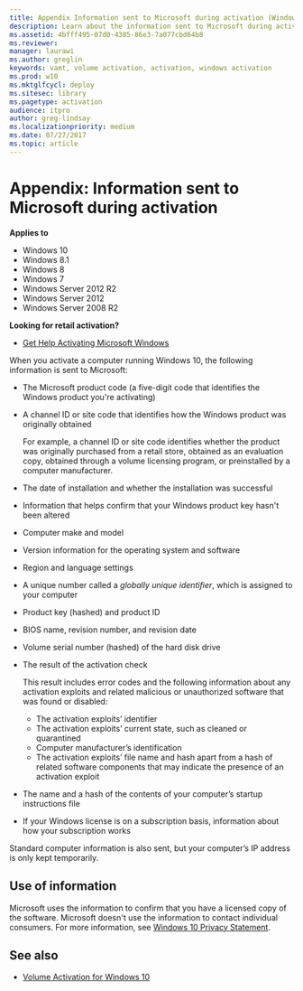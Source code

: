 ```yaml
---
title: Appendix Information sent to Microsoft during activation (Windows 10)
description: Learn about the information sent to Microsoft during activation.
ms.assetid: 4bfff495-07d0-4385-86e3-7a077cbd64b8
ms.reviewer: 
manager: laurawi
ms.author: greglin
keywords: vamt, volume activation, activation, windows activation
ms.prod: w10
ms.mktglfcycl: deploy
ms.sitesec: library
ms.pagetype: activation
audience: itpro
author: greg-lindsay
ms.localizationpriority: medium
ms.date: 07/27/2017
ms.topic: article
---
```


# Appendix: Information sent to Microsoft during activation
**Applies to**
-   Windows 10
-   Windows 8.1
-   Windows 8
-   Windows 7
-   Windows Server 2012 R2
-   Windows Server 2012
-   Windows Server 2008 R2

**Looking for retail activation?**

-   [Get Help Activating Microsoft Windows](https://go.microsoft.com/fwlink/p/?LinkId=618644)

When you activate a computer running Windows 10, the following information is sent to Microsoft:

-   The Microsoft product code (a five-digit code that identifies the Windows product you're activating)
-   A channel ID or site code that identifies how the Windows product was originally obtained

    For example, a channel ID or site code identifies whether the product was originally purchased from a retail store, obtained as an evaluation copy, obtained through a volume licensing program, or preinstalled by a computer manufacturer.
    
-   The date of installation and whether the installation was successful
-   Information that helps confirm that your Windows product key hasn't been altered
-   Computer make and model
-   Version information for the operating system and software
-   Region and language settings
-   A unique number called a *globally unique identifier*, which is assigned to your computer
-   Product key (hashed) and product ID
-   BIOS name, revision number, and revision date
-   Volume serial number (hashed) of the hard disk drive
-   The result of the activation check

    This result includes error codes and the following information about any activation exploits and related malicious or unauthorized software that was found or disabled:
    
    -   The activation exploits’ identifier
    -   The activation exploits’ current state, such as cleaned or quarantined
    -   Computer manufacturer’s identification
    -   The activation exploits’ file name and hash apart from a hash of related software components that may indicate the presence of an activation exploit
-   The name and a hash of the contents of your computer’s startup instructions file
-   If your Windows license is on a subscription basis, information about how your subscription works

Standard computer information is also sent, but your computer’s IP address is only kept temporarily.

## Use of information

Microsoft uses the information to confirm that you have a licensed copy of the software. Microsoft doesn't use the information to contact individual consumers.
For more information, see [Windows 10 Privacy Statement](https://go.microsoft.com/fwlink/p/?LinkId=619879).

## See also

-   [Volume Activation for Windows 10](volume-activation-windows-10.md)
 
 
